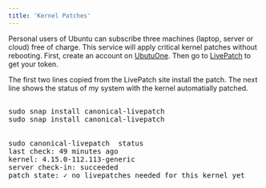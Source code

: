 ```yaml
---
title: 'Kernel Patches'
---
```


Personal users of Ubuntu can subscribe three machines (laptop, server or cloud) free of charge.  This service will apply critical kernel patches without rebooting.
First, create an account on [UbutuOne](https://login.ubuntu.com/). Then go to [LivePatch](https://ubuntu.com/livepatch)  to get your token.

The first two lines copied from the LivePatch site install the patch. The next line shows the status of my system with the kernel automatially patched.

<pre>
    
sudo snap install canonical-livepatch
sudo snap install canonical-livepatch <token>    
   
    
sudo canonical-livepatch  status
last check: 49 minutes ago
kernel: 4.15.0-112.113-generic
server check-in: succeeded
patch state: ✓ no livepatches needed for this kernel yet
</pre>


